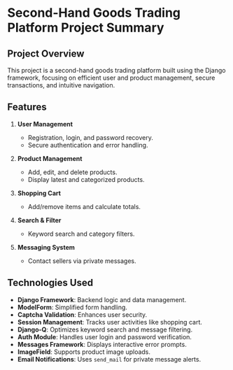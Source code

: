 # Second-Hand Goods Trading Platform Project Summary

## Project Overview
This project is a second-hand goods trading platform built using the Django framework, focusing on efficient user and product management, secure transactions, and intuitive navigation.

## Features
1. **User Management**
   - Registration, login, and password recovery.
   - Secure authentication and error handling.

2. **Product Management**
   - Add, edit, and delete products.
   - Display latest and categorized products.

3. **Shopping Cart**
   - Add/remove items and calculate totals.

4. **Search & Filter**
   - Keyword search and category filters.

5. **Messaging System**
   - Contact sellers via private messages.

## Technologies Used
- **Django Framework**: Backend logic and data management.
- **ModelForm**: Simplified form handling.
- **Captcha Validation**: Enhances user security.
- **Session Management**: Tracks user activities like shopping cart.
- **Django-Q**: Optimizes keyword search and message filtering.
- **Auth Module**: Handles user login and password verification.
- **Messages Framework**: Displays interactive error prompts.
- **ImageField**: Supports product image uploads.
- **Email Notifications**: Uses `send_mail` for private message alerts.
